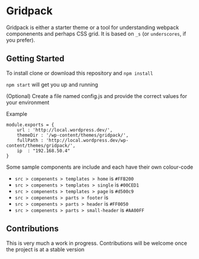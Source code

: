 Gridpack
===

Gridpack is either a starter theme or a tool for understanding webpack componenents and perhaps CSS grid. It is based on `_s` (or `underscores`, if you prefer). 


Getting Started
---------------
To install clone or download this repository and `npm install` 

`npm start` will get you up and running

(Optional) Create a file named config.js and provide the correct values for your environment 

Example

```
module.exports = {
    url : 'http://local.wordpress.dev/',
    themeDir : '/wp-content/themes/gridpack/',
    fullPath : 'http://local.wordpress.dev/wp-content/themes/gridpack/',
    ip  : "192.168.50.4"
}
```

Some sample components are include and each have their own colour-code

- `src > compenents > templates > home` is `#FFB200`
- `src > compenents > templates > single` is `#00CED1` 
- `src > compenents > templates > page` is `#d500c9` 
- `src > compenents > parts > footer` is 
- `src > compenents > parts > header` is `#FF0050`
- `src > compenents > parts > small-header` is `#AA00FF`

Contributions
-------------
This is very much a work in progress. Contributions will be welcome once the project is at a stable version